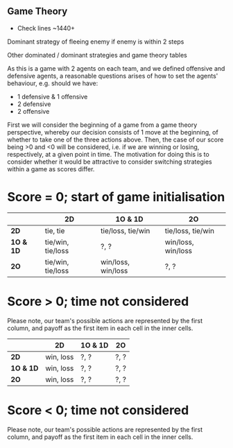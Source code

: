 ## Game Theory

- Check lines ~1440+

Dominant strategy of fleeing enemy if enemy is within 2 steps

Other dominated / dominant strategies and game theory tables

As this is a game with 2 agents on each team, and we defined offensive and defensive agents, a reasonable questions arises of how to set the agents' behaviour, e.g. should we have:
*  1 defensive & 1 offensive
* 2 defensive
* 2 offensive

First we will consider the beginning of a game from a game theory perspective, whereby our decision consists of 1 move at the beginning, of whether to take one of the three actions above. Then, the case of our score being >0 and <0 will be considered, i.e. if we are winning or losing, respectively, at a given point in time. The motivation for doing this is to consider whether it would be attractive to consider switching strategies within a game as scores differ.

# Score = 0; start of game initialisation

| | **2D** | **1O & 1D**| **2O**|
| ---- | ----| ---- | --- |
| **2D** | tie, tie | tie/loss, tie/win| tie/loss, tie/win|
| **1O & 1D** | tie/win, tie/loss | ?, ?| win/loss, win/loss| 
|**2O**| tie/win, tie/loss| win/loss, win/loss| ?, ? | 

# Score > 0; time not considered

Please note, our team's possible actions are represented by the first column, and payoff as the first item in each cell in  the inner cells.

| | **2D** | **1O & 1D**| **2O**|
| ---- | ----| ---- | --- |
| **2D** | win, loss| ?, ?| ?, ?|
| **1O & 1D** | win, loss | ?, ?| ?, ?| 
|**2O**| win, loss | ?, ?| ?, ? | 

# Score < 0; time not considered

Please note, our team's possible actions are represented by the first column, and payoff as the first item in each cell in  the inner cells.


